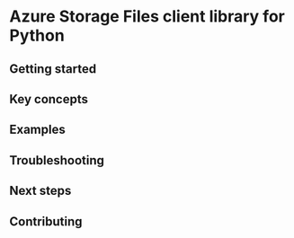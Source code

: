 

# Azure Storage Files client library for Python

## Getting started

## Key concepts

## Examples

## Troubleshooting

## Next steps

## Contributing